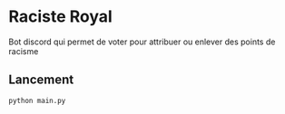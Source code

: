 # Raciste Royal
Bot discord qui permet de voter pour attribuer ou enlever des points de racisme

## Lancement
```
python main.py
```
